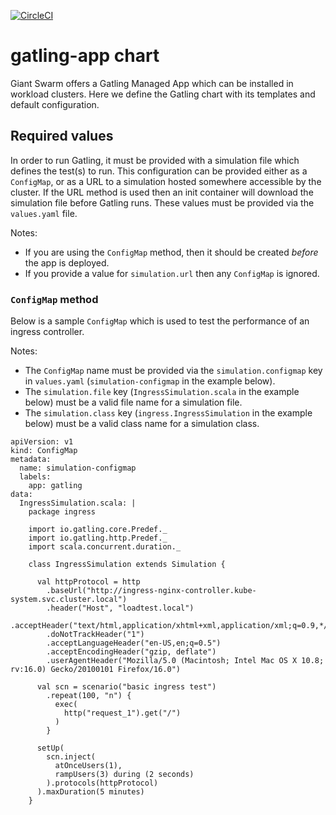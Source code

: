[![CircleCI](https://circleci.com/gh/giantswarm/gatling-app.svg?style=shield)](https://circleci.com/gh/giantswarm/gatling-app)

# gatling-app chart

Giant Swarm offers a Gatling Managed App which can be installed in workload clusters.
Here we define the Gatling chart with its templates and default configuration.

## Required values

In order to run Gatling, it must be provided with a simulation file which defines the
test(s) to run. This configuration can be provided either as a `ConfigMap`, or as a URL
to a simulation hosted somewhere accessible by the cluster. If the URL method is used
then an init container will download the simulation file before Gatling runs. These
values must be provided via the `values.yaml` file.

Notes:
 - If you are using the `ConfigMap` method, then it should be created _before_ the app
is deployed.
 - If you provide a value for `simulation.url` then any `ConfigMap` is ignored.

### `ConfigMap` method

Below is a sample `ConfigMap` which is used to test the performance of an ingress controller.

Notes:
 - The `ConfigMap` name must be provided via the `simulation.configmap` key in
`values.yaml` (`simulation-configmap` in the example below).
 - The `simulation.file` key (`IngressSimulation.scala` in the example below) must be a valid
file name for a simulation file.
 - The `simulation.class` key (`ingress.IngressSimulation` in the example below) must be a valid
class name for a simulation class.

```
apiVersion: v1
kind: ConfigMap
metadata:
  name: simulation-configmap
  labels:
    app: gatling
data:
  IngressSimulation.scala: |
    package ingress

    import io.gatling.core.Predef._
    import io.gatling.http.Predef._
    import scala.concurrent.duration._

    class IngressSimulation extends Simulation {

      val httpProtocol = http
        .baseUrl("http://ingress-nginx-controller.kube-system.svc.cluster.local")
        .header("Host", "loadtest.local")
        .acceptHeader("text/html,application/xhtml+xml,application/xml;q=0.9,*/*;q=0.8")
        .doNotTrackHeader("1")
        .acceptLanguageHeader("en-US,en;q=0.5")
        .acceptEncodingHeader("gzip, deflate")
        .userAgentHeader("Mozilla/5.0 (Macintosh; Intel Mac OS X 10.8; rv:16.0) Gecko/20100101 Firefox/16.0")

      val scn = scenario("basic ingress test")
        .repeat(100, "n") {
          exec(
            http("request_1").get("/")
          )
        }

      setUp(
        scn.inject(
          atOnceUsers(1),
          rampUsers(3) during (2 seconds)
        ).protocols(httpProtocol)
      ).maxDuration(5 minutes)
    }
```
